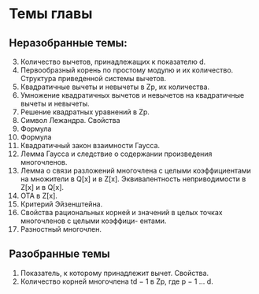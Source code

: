 # Темы главы

## Неразобранные темы:
3. Количество вычетов, принадлежащих к показателю d.
4. Первообразный корень по простому модулю и их количество. Структура приведенной системы
вычетов.
5. Квадратичные вычеты и невычеты в Zp, их количества.
6. Умножение квадратичных вычетов и невычетов на квадратичные вычеты и невычеты.
7. Решение квадратных уравнений в Zp.
8. Символ Лежандра. Свойства
9. Формула
10. Формула
11. Квадратичный закон взаимности Гаусса.
12. Лемма Гаусса и следствие о содержании произведения многочленов.
13. Лемма о связи разложений многочлена с целыми коэффициентами на множители в Q[x] и в
Z[x]. Эквивалентность неприводимости в Z[x] и в Q[x].
14. ОТА в Z[x].
15. Критерий Эйзенштейна.
16. Свойства рациональных корней и значений в целых точках многочленов с целыми коэффици-
ентами.
17. Разностный многочлен.


## Разобранные темы
1. Показатель, к которому принадлежит вычет. Свойства.
2. Количество корней многочлена td − 1 в Zp, где p − 1 ... d.
